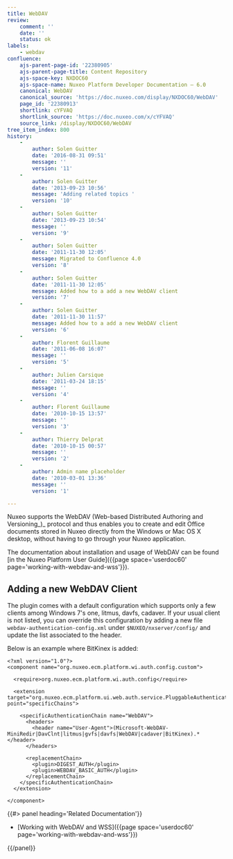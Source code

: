 ```yaml
---
title: WebDAV
review:
    comment: ''
    date: ''
    status: ok
labels:
    - webdav
confluence:
    ajs-parent-page-id: '22380905'
    ajs-parent-page-title: Content Repository
    ajs-space-key: NXDOC60
    ajs-space-name: Nuxeo Platform Developer Documentation — 6.0
    canonical: WebDAV
    canonical_source: 'https://doc.nuxeo.com/display/NXDOC60/WebDAV'
    page_id: '22380913'
    shortlink: cYFVAQ
    shortlink_source: 'https://doc.nuxeo.com/x/cYFVAQ'
    source_link: /display/NXDOC60/WebDAV
tree_item_index: 800
history:
    -
        author: Solen Guitter
        date: '2016-08-31 09:51'
        message: ''
        version: '11'
    -
        author: Solen Guitter
        date: '2013-09-23 10:56'
        message: 'Adding related topics '
        version: '10'
    -
        author: Solen Guitter
        date: '2013-09-23 10:54'
        message: ''
        version: '9'
    -
        author: Solen Guitter
        date: '2011-11-30 12:05'
        message: Migrated to Confluence 4.0
        version: '8'
    -
        author: Solen Guitter
        date: '2011-11-30 12:05'
        message: Added how to a add a new WebDAV client
        version: '7'
    -
        author: Solen Guitter
        date: '2011-11-30 11:57'
        message: Added how to a add a new WebDAV client
        version: '6'
    -
        author: Florent Guillaume
        date: '2011-06-08 16:07'
        message: ''
        version: '5'
    -
        author: Julien Carsique
        date: '2011-03-24 18:15'
        message: ''
        version: '4'
    -
        author: Florent Guillaume
        date: '2010-10-15 13:57'
        message: ''
        version: '3'
    -
        author: Thierry Delprat
        date: '2010-10-15 00:57'
        message: ''
        version: '2'
    -
        author: Admin name placeholder
        date: '2010-03-01 13:36'
        message: ''
        version: '1'

---
```

Nuxeo supports the WebDAV (Web-based Distributed Authoring and Versioning_)_ protocol and thus enables you to create and edit Office documents stored in Nuxeo directly from the Windows or Mac OS X desktop, without having to go through your Nuxeo application.

The documentation about installation and usage of WebDAV can be found [in the Nuxeo Platform User Guide]({{page space='userdoc60' page='working-with-webdav-and-wss'}}).

## Adding a new WebDAV Client

The plugin comes with a default configuration which supports only a few clients among Windows 7's one, litmus, davfs, cadaver. If your usual client is not listed, you can override this configuration by adding a new file `webdav-authentication-config.xml` under `$NUXEO/nxserver/config/` and update the list associated to the header.

Below is an example where BitKinex is added:

```
<?xml version="1.0"?>
<component name="org.nuxeo.ecm.platform.wi.auth.config.custom">

  <require>org.nuxeo.ecm.platform.wi.auth.config</require>

  <extension target="org.nuxeo.ecm.platform.ui.web.auth.service.PluggableAuthenticationService" point="specificChains">

    <specificAuthenticationChain name="WebDAV">
      <headers>
        <header name="User-Agent">(Microsoft-WebDAV-MiniRedir|DavClnt|litmus|gvfs|davfs|WebDAV|cadaver|BitKinex).*</header>
      </headers>

      <replacementChain>
        <plugin>DIGEST_AUTH</plugin>
        <plugin>WEBDAV_BASIC_AUTH</plugin>
      </replacementChain>
    </specificAuthenticationChain>
  </extension>

</component>

```

<div class="row" data-equalizer data-equalize-on="medium"><div class="column medium-6">{{#> panel heading='Related Documentation'}}

*   [Working with WebDAV and WSS]({{page space='userdoc60' page='working-with-webdav-and-wss'}})

{{/panel}}</div><div class="column medium-6">

&nbsp;

</div></div>
